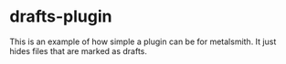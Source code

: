 # drafts-plugin

This is an example of how simple a plugin can be for metalsmith. It just hides files that are marked as drafts.
